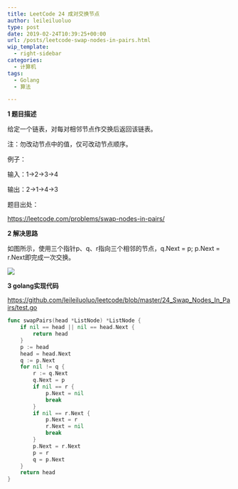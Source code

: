 ```yaml
---
title: LeetCode 24 成对交换节点
author: leileiluoluo
type: post
date: 2019-02-24T10:39:25+00:00
url: /posts/leetcode-swap-nodes-in-pairs.html
wip_template:
  - right-sidebar
categories:
  - 计算机
tags:
  - Golang
  - 算法

---
```

**1 题目描述**
  
给定一个链表，对每对相邻节点作交换后返回该链表。
  
注：勿改动节点中的值，仅可改动节点顺序。

例子：
  
输入：1->2->3->4
  
输出：2->1->4->3

题目出处：
  
<a href="https://leetcode.com/problems/swap-nodes-in-pairs/" target="_blank" rel="noopener">https://leetcode.com/problems/swap-nodes-in-pairs/</a>

**2 解决思路**
  
如图所示，使用三个指针p、q、r指向三个相邻的节点，q.Next = p; p.Next = r.Next即完成一次交换。
  
![](https://leileiluoluo.github.io/static/images/uploads/2019/02/swap-nodes-in-pair.png)

**3 golang实现代码**
  
<a href="https://github.com/leileiluoluo/leetcode/blob/master/24_Swap_Nodes_In_Pairs/test.go" target="_blank" rel="noopener">https://github.com/leileiluoluo/leetcode/blob/master/24_Swap_Nodes_In_Pairs/test.go</a>

```go
func swapPairs(head *ListNode) *ListNode {
    if nil == head || nil == head.Next {
        return head
    }
    p := head
    head = head.Next
    q := p.Next
    for nil != q {
        r := q.Next
        q.Next = p
        if nil == r {
            p.Next = nil
            break
        }
        if nil == r.Next {
            p.Next = r
            r.Next = nil
            break
        }
        p.Next = r.Next
        p = r
        q = p.Next
    }
    return head
}
```